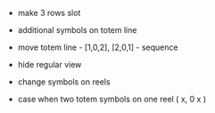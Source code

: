 - make 3 rows slot
- additional symbols on totem line
- move totem line - [1,0,2], [2,0,1] - sequence
- hide regular view
- change symbols on reels


- case when two totem symbols on one reel ( x, 0 x )
